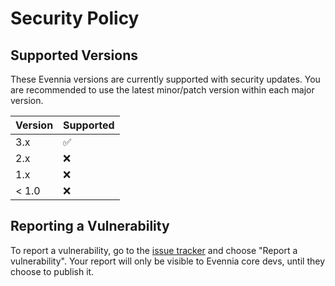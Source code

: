 # Security Policy

## Supported Versions

These Evennia versions are currently supported with security updates. You are recommended
to use the latest minor/patch version within each major version.

| Version | Supported          |
| ------- | ------------------ |
| 3.x    | :white_check_mark: |
| 2.x    | :x: |
| 1.x    | :x: |
| < 1.0   | :x:                |

## Reporting a Vulnerability

To report a vulnerability, go to the [issue tracker](https://github.com/evennia/evennia/issues/new/choose) and choose "Report a vulnerability".
Your report will only be visible to Evennia core devs, until they choose to publish it.
